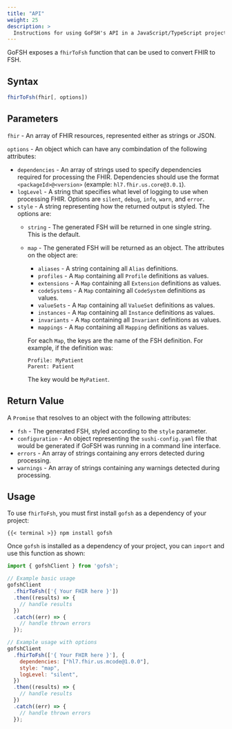 ```yaml
---
title: "API"
weight: 25
description: >
  Instructions for using GoFSH's API in a JavaScript/TypeScript project
---
```


GoFSH exposes a `fhirToFsh` function that can be used to convert FHIR to FSH.

## Syntax
```javascript
fhirToFsh(fhir[, options])
```

## Parameters
`fhir` - An array of FHIR resources, represented either as strings or JSON.

`options` - An object which can have any combindation of the following attributes:
* `dependencies` - An array of strings used to specify dependencies required for processing the FHIR. Dependencies should use the format `<packageId>@<version>` (example: `hl7.fhir.us.core@3.0.1`).
* `logLevel` - A string that specifies what level of logging to use when processing FHIR. Options are `silent`, `debug`, `info`, `warn`, and `error`.
* `style` - A string representing how the returned output is styled. The options are:
  * `string` - The generated FSH will be returned in one single string. This is the default.
  * `map` - The generated FSH will be returned as an object. The attributes on the object are:
    * `aliases` - A string containing all `Alias` definitions.
    * `profiles` - A `Map` containing all `Profile` definitions as values.
    * `extensions` - A `Map` containing all `Extension` definitions as values.
    * `codeSystems` - A `Map` containing all `CodeSystem` definitions as values.
    * `valueSets` - A `Map` containing all `ValueSet` definitions as values.
    * `instances` - A `Map` containing all `Instance` definitions as values.
    * `invariants` - A `Map` containing all `Invariant` definitions as values.
    * `mappings` - A `Map` containing all `Mapping` definitions as values.

    For each `Map`, the keys are the name of the FSH definition. For example, if the definition was:
    ```
    Profile: MyPatient
    Parent: Patient
    ```
    The key would be `MyPatient`.

## Return Value
A `Promise` that resolves to an object with the following attributes:
* `fsh` - The generated FSH, styled according to the `style` parameter.
* `configuration` - An object representing the `sushi-config.yaml` file that would be generated if GoFSH was running in a command line interface.
* `errors` - An array of strings containing any errors detected during processing.
* `warnings` - An array of strings containing any warnings detected during processing.

## Usage
To use `fhirToFsh`, you must first install `gofsh` as a dependency of your project:
```shell
{{< terminal >}} npm install gofsh
```
Once `gofsh` is installed as a dependency of your project, you can `import` and use this function as shown:

```javascript
import { gofshClient } from 'gofsh';

// Example basic usage
gofshClient
  .fhirToFsh(['{ Your FHIR here }'])
  .then((results) => {
    // handle results
  })
  .catch((err) => {
    // handle thrown errors
  });

// Example usage with options
gofshClient
  .fhirToFsh(['{ Your FHIR here }'], {
    dependencies: ["hl7.fhir.us.mcode@1.0.0"],
    style: "map",
    logLevel: "silent",
  })
  .then((results) => {
    // handle results
  })
  .catch((err) => {
    // handle thrown errors
  });
```


